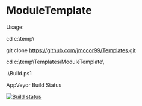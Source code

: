 ﻿
# ModuleTemplate 

Usage:  

cd c:\temp\  

git clone https://github.com/jmccor99/Templates.git  

cd c:\temp\Templates\ModuleTemplate\  

.\Build.ps1  

AppVeyor Build Status 

[![Build status](https://ci.appveyor.com/api/projects/status/14tgbiuqcxsvpxx5/branch/master?svg=true)](https://ci.appveyor.com/project/jmccor99/templates/branch/master)  

